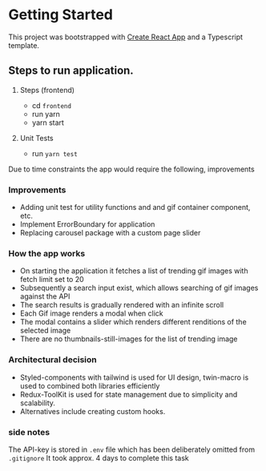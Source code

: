 # Getting Started

This project was bootstrapped with [Create React App](https://github.com/facebook/create-react-app) and a Typescript template.

## Steps to run application.
1. Steps (frontend)
   * cd `frontend`
   * run yarn
   * yarn start

2. Unit Tests
    * run `yarn test`

Due to time constraints the app would require the following, improvements

### Improvements
* Adding unit test for utility functions and and gif container component, etc.
* Implement ErrorBoundary for application
* Replacing carousel package with a custom page slider

### How the app works
* On starting the application it fetches a list of trending gif images with fetch limit set to 20
* Subsequently a search input exist, which allows searching of gif images against the API
* The search results is gradually rendered with an infinite scroll
* Each Gif image renders a modal when click
* The modal contains a slider which renders different renditions of the selected image
* There are no thumbnails-still-images for the list of trending image

### Architectural decision
* Styled-components with tailwind is used for UI design, twin-macro is used to combined both libraries efficiently
* Redux-ToolKit is used for state management due to simplicity and scalability.
* Alternatives include creating custom hooks.

### side notes
The API-key is stored in `.env` file which has been deliberately omitted from `.gitignore`
It took approx. 4 days to complete this task
